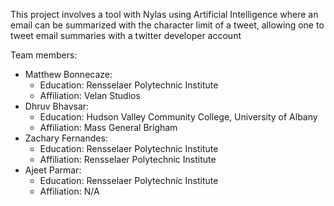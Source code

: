 This project involves a tool with Nylas using Artificial Intelligence where an email can be summarized with the character limit 
of a tweet, allowing one to tweet email summaries with a twitter developer account

Team members: 
- Matthew Bonnecaze:
    - Education: Rensselaer Polytechnic Institute
    - Affiliation: Velan Studios
- Dhruv Bhavsar:
    - Education: Hudson Valley Community College, University of Albany
    - Affiliation: Mass General Brigham
- Zachary Fernandes:
    - Education: Rensselaer Polytechnic Institute
    - Affiliation: Rensselaer Polytechnic Institute
- Ajeet Parmar:
    - Education: Rensselaer Polytechnic Institute
    - Affiliation: N/A
